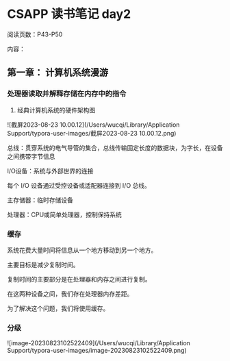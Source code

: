 # CSAPP 读书笔记 day2

阅读页数：P43-P50

内容：

## 第一章： 计算机系统漫游

### 处理器读取并解释存储在内存中的指令

1. 经典计算机系统的硬件架构图

![截屏2023-08-23 10.00.12](/Users/wucqi/Library/Application Support/typora-user-images/截屏2023-08-23 10.00.12.png)

总线：贯穿系统的电气导管的集合，总线传输固定长度的数据块，为字长，在设备之间携带字节信息

I/O设备：系统与外部世界的连接

 每个 I/O 设备通过受控设备或适配器连接到 I/O 总线。

主存储器：临时存储设备

处理器：CPU或简单处理器，控制保持系统

### 缓存

系统花费大量时间将信息从一个地方移动到另一个地方。

主要目标是减少复制时间。

 

复制时间的主要部分是在处理器和内存之间进行复制。

在这两种设备之间，我们存在处理器内存差距。

为了解决这个问题，我们将使用缓存。

### 分级

![image-20230823102522409](/Users/wucqi/Library/Application Support/typora-user-images/image-20230823102522409.png)

